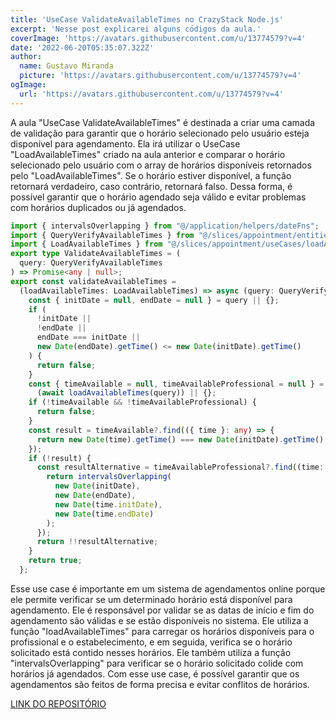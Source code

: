 ```yaml
---
title: 'UseCase ValidateAvailableTimes no CrazyStack Node.js'
excerpt: 'Nesse post explicarei alguns códigos da aula.'
coverImage: 'https://avatars.githubusercontent.com/u/13774579?v=4'
date: '2022-06-20T05:35:07.322Z'
author:
  name: Gustavo Miranda
  picture: 'https://avatars.githubusercontent.com/u/13774579?v=4'
ogImage:
  url: 'https://avatars.githubusercontent.com/u/13774579?v=4'
---
```

A aula "UseCase ValidateAvailableTimes" é destinada a criar uma camada de validação para garantir que o horário selecionado pelo usuário esteja disponível para agendamento. Ela irá utilizar o UseCase "LoadAvailableTimes" criado na aula anterior e comparar o horário selecionado pelo usuário com o array de horários disponíveis retornados pelo "LoadAvailableTimes". Se o horário estiver disponível, a função retornará verdadeiro, caso contrário, retornará falso. Dessa forma, é possível garantir que o horário agendado seja válido e evitar problemas com horários duplicados ou já agendados.

```typescript
import { intervalsOverlapping } from "@/application/helpers/dateFns";
import { QueryVerifyAvailableTimes } from "@/slices/appointment/entities/AppointmentEntity";
import { LoadAvailableTimes } from "@/slices/appointment/useCases/loadAvailableTimes";
export type ValidateAvailableTimes = (
  query: QueryVerifyAvailableTimes
) => Promise<any | null>;
export const validateAvailableTimes =
  (loadAvailableTimes: LoadAvailableTimes) => async (query: QueryVerifyAvailableTimes) => {
    const { initDate = null, endDate = null } = query || {};
    if (
      !initDate ||
      !endDate ||
      endDate === initDate ||
      new Date(endDate).getTime() <= new Date(initDate).getTime()
    ) {
      return false;
    }
    const { timeAvailable = null, timeAvailableProfessional = null } =
      (await loadAvailableTimes(query)) || {};
    if (!timeAvailable && !timeAvailableProfessional) {
      return false;
    }
    const result = timeAvailable?.find(({ time }: any) => {
      return new Date(time).getTime() === new Date(initDate).getTime();
    });
    if (!result) {
      const resultAlternative = timeAvailableProfessional?.find((time: any) => {
        return intervalsOverlapping(
          new Date(initDate),
          new Date(endDate),
          new Date(time.initDate),
          new Date(time.endDate)
        );
      });
      return !!resultAlternative;
    }
    return true;
  };
``` 
Esse use case é importante em um sistema de agendamentos online porque ele permite verificar se um determinado horário está disponível para agendamento. Ele é responsável por validar se as datas de início e fim do agendamento são válidas e se estão disponíveis no sistema. Ele utiliza a função "loadAvailableTimes" para carregar os horários disponíveis para o profissional e o estabelecimento, e em seguida, verifica se o horário solicitado está contido nesses horários. Ele também utiliza a função "intervalsOverlapping" para verificar se o horário solicitado colide com horários já agendados. Com esse use case, é possível garantir que os agendamentos são feitos de forma precisa e evitar conflitos de horários.


[LINK DO REPOSITÓRIO](https://github.com/gumiranda/CrazyStackNodeJs)